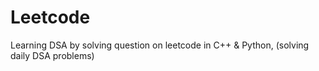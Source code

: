 # Leetcode 
Learning DSA by solving question on leetcode in C++ & Python, (solving daily DSA problems)

